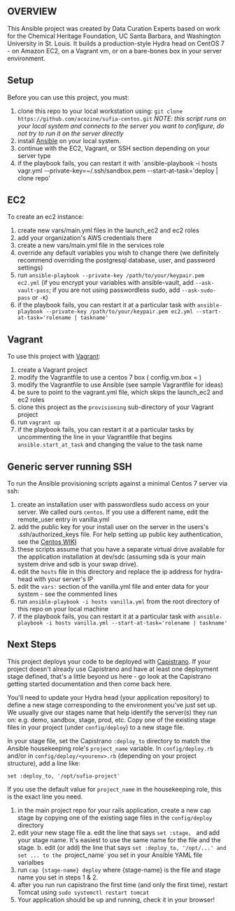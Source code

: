 ## OVERVIEW
This Ansible project was created by Data Curation Experts based on work for the Chemical Heritage Foundation, UC Santa Barbara, and Washington University in St. Louis. It builds a production-style Hydra head on CentOS 7 - on Amazon EC2, on a Vagrant vm, or on a bare-bones box in your server environment.

## Setup
Before you can use this project, you must:

1. clone this repo to your local workstation using: `git clone https://github.com/acozine/sufia-centos.git`  *NOTE: this script runs on your local system
   and connects to the server you want to configure, do not try to run it on the server directly*
2. install [Ansible](http://docs.ansible.com/intro_installation.html) on your local system.
3. continue with the EC2, Vagrant, or SSH section depending on your server type
4. if the playbook fails, you can restart it with `ansible-playbook -i hosts vagr.yml --private-key=~/.ssh/sandbox.pem --start-at-task='deploy | clone repo'

## EC2

To create an ec2 instance:

1. create new vars/main.yml files in the launch_ec2 and ec2 roles
2. add your organization's AWS credentials there
3. create a new vars/main.yml file in the services role
4. override any default variables you wish to change there (we definitely recommend overriding the postgresql database, user, and password settings)
5. run `ansible-playbook --private-key /path/to/your/keypair.pem ec2.yml` (if you encrypt your variables with ansible-vault, add `--ask-vault-pass`; if you are not using passwordless sudo, add `--ask-sudo-pass` or `-K`)
6. if the playbook fails, you can restart it at a particular task with `ansible-playbook --private-key /path/to/your/keypair.pem ec2.yml --start-at-task='rolename | taskname'`

## Vagrant

To use this project with [Vagrant](http://docs.vagrantup.com/v2/):

1. create a Vagrant project
2. modify the Vagrantfile to use a centos 7 box ( config.vm.box = )
3. modify the Vagrantfile to use Ansible (see sample Vagrantfile for ideas)
4. be sure to point to the vagrant.yml file, which skips the launch_ec2 and ec2 roles
5. clone this project as the `provisioning` sub-directory of your Vagrant project
6. run `vagrant up`
7. if the playbook fails, you can restart it at a particular tasks by uncommenting the line in your Vagrantfile that begins `ansible.start_at_task` and changing the value to the task name

## Generic server running SSH

To run the Ansible provisioning scripts against a minimal Centos 7 server via ssh:

1. create an installation user with passwordless sudo access on your server.  We called ours `centos`.  If you use a different name, edit the remote\_user entry in vanilla.yml
2. add the public key for your install user on the server in the users's .ssh/authorized\_keys file.  For help setting up public key authentication, see the [Centos WIKI](https://wiki.centos.org/HowTos/Network/SecuringSSH#head-9c5717fe7f9bb26332c9d67571200f8c1e4324bc)
3. these scripts assume that you have a separate virtual drive available for the application installation at dev/sdc (assuming sda is your main system drive and sdb is your swap drive).
3. edit the `hosts` file in this directory and replace the ip address for hydra-head with your server's IP
4. edit the `vars:` section of the vanilla.yml file and enter data for your system - see the commented lines
5. run `ansible-playbook -i hosts vanilla.yml` from the root directory of this repo on your local machine
6. if the playbook fails, you can restart it at a particular task with `ansible-playbook -i hosts vanilla.yml --start-at-task='rolename | taskname'`

## Next Steps

This project deploys your code to be deployed with [Capistrano](http://capistranorb.com/). If your project doesn't already use
Capistrano and have at least one deployment stage defined, that's a little beyond us here - go look at the Capistrano getting started
documentation and then come back here.

You'll need to update your Hydra head (your application repository) to define a new stage corresponding to the environment you've just set up.
We usually give our stages name that help identify the server(s) they run on: e.g. demo, sandbox, stage, prod, etc.  Copy one of the existing stage files in your project (under `config/deploy`) to a new stage file.


In your stage file, set the Capistrano `:deploy_to` directory to match the Ansible housekeeping role's
`project_name` variable. In `config/deploy.rb` and/or in `config/deploy/<yourenv>.rb` (depending on your project structure),
add a line like:

```
set :deploy_to, '/opt/sufia-project'
```

If you use the default value for `project_name` in the housekeeping role, this is the exact line you need.

1. in the main project repo for your rails application, create a new cap stage by copying one of the existing sage files in the `config/deploy` directory
2. edit your new stage file
    a. edit the line that says `set :stage, ` and add your stage name.  It's easiest to use the same name for the file and the stage.
    b. edit (or add) the line that says `set :deploy_to, '/opt/...' and set ... to the `project_name` you set in your Ansible YAML file varialbes
3. run `cap {stage-name} deploy` where {stage-name} is the file and stage name you set in steps 1 & 2.
4. after you run run capistrano the first time (and only the first time), restart Tomcat using `sudo systemctl restart tomcat`
5. Your application should be up and running, check it in your browser!
